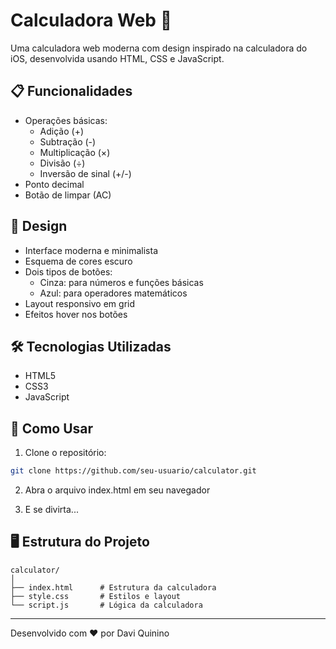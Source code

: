 # Calculadora Web 🧮

Uma calculadora web moderna com design inspirado na calculadora do iOS, desenvolvida usando HTML, CSS e JavaScript.

## 📋 Funcionalidades

* Operações básicas:
  * Adição (+)
  * Subtração (-)
  * Multiplicação (×)
  * Divisão (÷)
  * Inversão de sinal (+/-)
* Ponto decimal
* Botão de limpar (AC)

## 🎨 Design

* Interface moderna e minimalista
* Esquema de cores escuro
* Dois tipos de botões:
  * Cinza: para números e funções básicas
  * Azul: para operadores matemáticos
* Layout responsivo em grid
* Efeitos hover nos botões

## 🛠️ Tecnologias Utilizadas

* HTML5
* CSS3
* JavaScript

## 📌 Como Usar

1. Clone o repositório:
````bash
git clone https://github.com/seu-usuario/calculator.git
````

2. Abra o arquivo index.html em seu navegador

3. E se divirta...

## 🖥️ Estrutura do Projeto

```
calculator/
│
├── index.html      # Estrutura da calculadora
├── style.css       # Estilos e layout
└── script.js       # Lógica da calculadora
```
---
Desenvolvido com ❤️ por Davi Quinino
